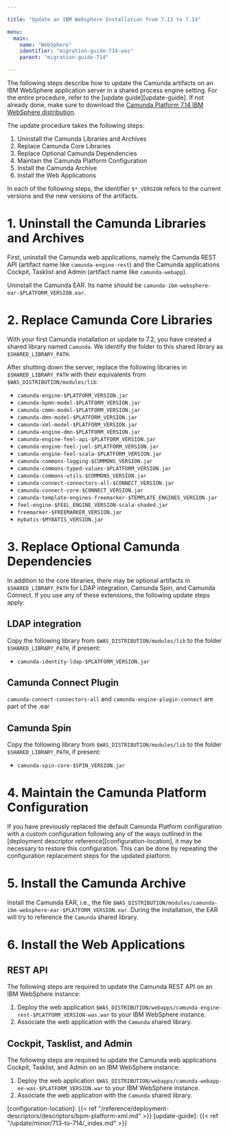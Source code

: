 ```yaml
---

title: "Update an IBM Websphere Installation from 7.13 to 7.14"

menu:
  main:
    name: "WebSphere"
    identifier: "migration-guide-714-was"
    parent: "migration-guide-714"

---
```



The following steps describe how to update the Camunda artifacts on an IBM WebSphere application server in a shared process engine setting. For the entire procedure, refer to the [update guide][update-guide]. If not already done, make sure to download the [Camunda Platform 7.14 IBM WebSphere distribution](https://app.camunda.com/nexus/service/rest/repository/browse/camunda-bpm-ee/org/camunda/bpm/websphere/camunda-bpm-websphere/7.14.0-ee/).

The update procedure takes the following steps:

1. Uninstall the Camunda Libraries and Archives
2. Replace Camunda Core Libraries
3. Replace Optional Camunda Dependencies
4. Maintain the Camunda Platform Configuration
5. Install the Camunda Archive
6. Install the Web Applications

In each of the following steps, the identifier `$*_VERSION` refers to the current versions and the new versions of the artifacts.

# 1. Uninstall the Camunda Libraries and Archives

First, uninstall the Camunda web applications, namely the Camunda REST API (artifact name like `camunda-engine-rest`) and the Camunda applications Cockpit, Tasklist and Admin (artifact name like `camunda-webapp`).

Uninstall the Camunda EAR. Its name should be `camunda-ibm-websphere-ear-$PLATFORM_VERSION.ear`.

# 2. Replace Camunda Core Libraries

With your first Camunda installation or update to 7.2, you have created a shared library named `Camunda`. We identify the folder to this shared library as `$SHARED_LIBRARY_PATH`.

After shutting down the server, replace the following libraries in `$SHARED_LIBRARY_PATH` with their equivalents from `$WAS_DISTRIBUTION/modules/lib`:

* `camunda-engine-$PLATFORM_VERSION.jar`
* `camunda-bpmn-model-$PLATFORM_VERSION.jar`
* `camunda-cmmn-model-$PLATFORM_VERSION.jar`
* `camunda-dmn-model-$PLATFORM_VERSION.jar`
* `camunda-xml-model-$PLATFORM_VERSION.jar`
* `camunda-engine-dmn-$PLATFORM_VERSION.jar`
* `camunda-engine-feel-api-$PLATFORM_VERSION.jar`
* `camunda-engine-feel-juel-$PLATFORM_VERSION.jar`
* `camunda-engine-feel-scala-$PLATFORM_VERSION.jar`
* `camunda-commons-logging-$COMMONS_VERSION.jar`
* `camunda-commons-typed-values-$PLATFORM_VERSION.jar`
* `camunda-commons-utils-$COMMONS_VERSION.jar`
* `camunda-connect-connectors-all-$CONNECT_VERSION.jar`
* `camunda-connect-core-$CONNECT_VERSION.jar`
* `camunda-template-engines-freemarker-$TEMPLATE_ENGINES_VERSION.jar`
* `feel-engine-$FEEL_ENGINE_VERSION-scala-shaded.jar`
* `freemarker-$FREEMARKER_VERSION.jar`
* `mybatis-$MYBATIS_VERSION.jar`

# 3. Replace Optional Camunda Dependencies

In addition to the core libraries, there may be optional artifacts in `$SHARED_LIBRARY_PATH` for LDAP integration, Camunda Spin, and Camunda Connect. If you use any of these extensions, the following update steps apply:

## LDAP integration

Copy the following library from `$WAS_DISTRIBUTION/modules/lib` to the folder `$SHARED_LIBRARY_PATH`, if present:

* `camunda-identity-ldap-$PLATFORM_VERSION.jar`

## Camunda Connect Plugin

`camunda-connect-connectors-all` and `camunda-engine-plugin-connect` are part of the .ear

## Camunda Spin

Copy the following library from `$WAS_DISTRIBUTION/modules/lib` to the folder `$SHARED_LIBRARY_PATH`, if present:

* `camunda-spin-core-$SPIN_VERSION.jar`


# 4. Maintain the Camunda Platform Configuration

If you have previously replaced the default Camunda Platform configuration with a custom configuration following any of the ways outlined in the [deployment descriptor reference][configuration-location], it may be necessary to restore this configuration. This can be done by repeating the configuration replacement steps for the updated platform.

# 5. Install the Camunda Archive

Install the Camunda EAR, i.e., the file `$WAS_DISTRIBUTION/modules/camunda-ibm-websphere-ear-$PLATFORM_VERSION.ear`. During the installation, the EAR will try to reference the `Camunda` shared library.

# 6. Install the Web Applications

## REST API

The following steps are required to update the Camunda REST API on an IBM WebSphere instance:

1. Deploy the web application `$WAS_DISTRIBUTION/webapps/camunda-engine-rest-$PLATFORM_VERSION-was.war` to your IBM WebSphere instance.
2. Associate the web application with the `Camunda` shared library.

## Cockpit, Tasklist, and Admin

The following steps are required to update the Camunda web applications Cockpit, Tasklist, and Admin on an IBM WebSphere instance:

1. Deploy the web application `$WAS_DISTRIBUTION/webapps/camunda-webapp-ee-was-$PLATFORM_VERSION.war` to your IBM WebSphere instance.
2. Associate the web application with the `Camunda` shared library.

[configuration-location]: {{< ref "/reference/deployment-descriptors/descriptors/bpm-platform-xml.md" >}}
[update-guide]: {{< ref "/update/minor/713-to-714/_index.md" >}}

